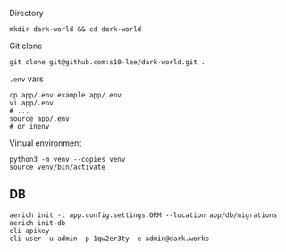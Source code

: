 Directory
  
```
mkdir dark-world && cd dark-world
```

Git clone
```shell
git clone git@github.com:s10-lee/dark-world.git .
```

`.env` vars
```shell
cp app/.env.example app/.env
vi app/.env
# ...
source app/.env
# or inenv
```

Virtual environment
```shell
python3 -m venv --copies venv
source venv/bin/activate
```


## DB
```shell
aerich init -t app.config.settings.ORM --location app/db/migrations
aerich init-db
cli apikey
cli user -u admin -p 1qw2er3ty -e admin@dark.works
```
